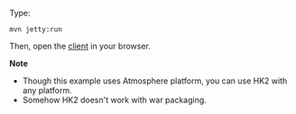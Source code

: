 Type:

```
mvn jetty:run
```

Then, open the [client](http://jsbin.com/nirocovofe/1/edit?js,console) in your browser.

**Note**

* Though this example uses Atmosphere platform, you can use HK2 with any platform.
* Somehow HK2 doesn't work with war packaging.
